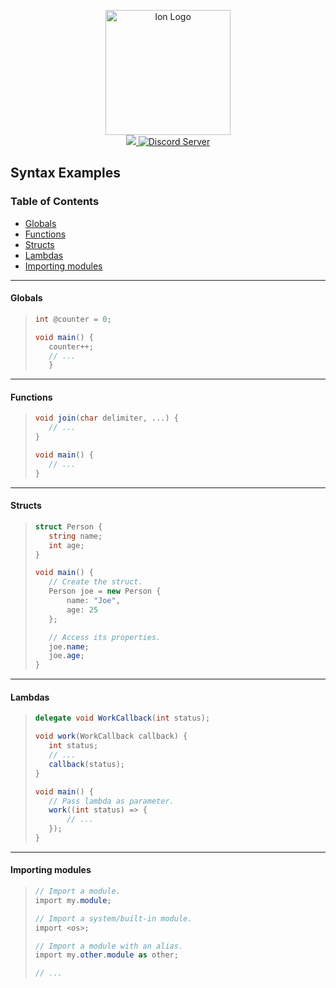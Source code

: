 
<p align="center">
    <img src="https://i.ibb.co/PFS60V2/ion-white-smaller.jpg" height="200px" alt="Ion Logo" />
    <br />
    <a href="https://circleci.com/gh/IonLanguage/Ion">
        <img src="https://circleci.com/gh/IonLanguage/Ion.svg?style=svg" />
    </a>
    <a href="https://discord.gg/H3eMUXp">
        <img src="https://discordapp.com/api/guilds/572951207862206474/widget.png?style=shield" alt="Discord Server" />
    </a>
</p>

## Syntax Examples

### Table of Contents
* [Globals](#)
* [Functions](#)
* [Structs](#)
* [Lambdas](#)
* [Importing modules](#)
<hr/>

#### Globals
> ```cs
>int @counter = 0;
>
>void main() {
>    counter++;
>    // ...
>    }
>```

<hr/>

#### Functions
>```cs
>void join(char delimiter, ...) {
>    // ...
>}
>
>void main() {
>    // ...
>}
>```

<hr/>

#### Structs
>```cs
>struct Person {
>    string name;
>    int age;
>}
>
>void main() {
>    // Create the struct.
>    Person joe = new Person {
>        name: "Joe",
>        age: 25
>    };
>
>    // Access its properties.
>    joe.name;
>    joe.age;
>}
>```

<hr/>

#### Lambdas
>```cs
>delegate void WorkCallback(int status);
>
>void work(WorkCallback callback) {
>    int status;
>    // ...
>    callback(status);
>}
>
>void main() {
>    // Pass lambda as parameter.
>    work((int status) => {
>        // ...
>    });
>}
>```

<hr/>

#### Importing modules

>```cs
>// Import a module.
>import my.module;
>
>// Import a system/built-in module.
>import <os>;
>
>// Import a module with an alias.
>import my.other.module as other;
>
>// ...
>```
